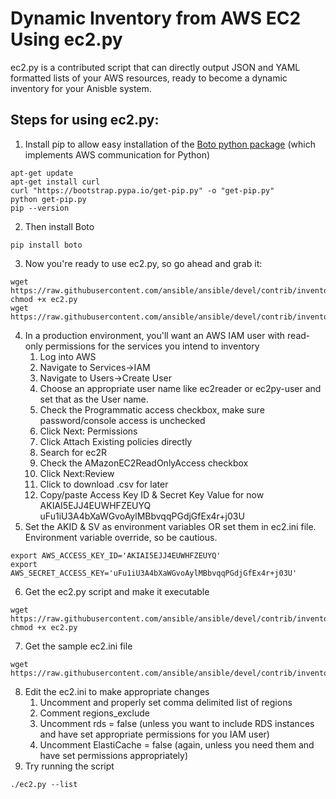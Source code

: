 # Dynamic Inventory from AWS EC2 Using ec2.py
ec2.py is a contributed script that can directly output JSON and YAML formatted lists of your AWS resources, ready to become a dynamic inventory for your Anisble system.

## Steps for using ec2.py:
1. Install pip to allow easy installation of the [Boto python package](https://github.com/boto/boto) (which implements AWS communication for Python)
````
apt-get update
apt-get install curl
curl "https://bootstrap.pypa.io/get-pip.py" -o "get-pip.py"
python get-pip.py
pip --version
````
2. Then install Boto
````
pip install boto
````
3. Now you're ready to use ec2.py, so go ahead and grab it:
````
wget https://raw.githubusercontent.com/ansible/ansible/devel/contrib/inventory/ec2.py
chmod +x ec2.py
wget https://raw.githubusercontent.com/ansible/ansible/devel/contrib/inventory/ec2.ini
````
4. In a production environment, you'll want an AWS IAM user with read-only permissions for the services you intend to inventory
   1. Log into AWS
   2. Navigate to Services->IAM
   3. Navigate to Users->Create User
   4. Choose an appropriate user name like ec2reader or ec2py-user and set that as the User name.
   5. Check the Programmatic access checkbox, make sure password/console access is unchecked
   6. Click Next: Permissions
   7. Click Attach Existing policies directly
   8. Search for ec2R
   9. Check the AMazonEC2ReadOnlyAccess checkbox
   10. Click Next:Review
   11. Click to download .csv for later
   12. Copy/paste Access Key ID & Secret Key Value for now
AKIAI5EJJ4EUWHFZEUYQ
uFu1iU3A4bXaWGvoAylMBbvqqPGdjGfEx4r+j03U
5. Set the AKID & SV as environment variables OR set them in ec2.ini file. Environment variable override, so be cautious.
````
export AWS_ACCESS_KEY_ID='AKIAI5EJJ4EUWHFZEUYQ'
export AWS_SECRET_ACCESS_KEY='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'
````
6. Get the ec2.py script and make it executable
````
wget https://raw.githubusercontent.com/ansible/ansible/devel/contrib/inventory/ec2.py
chmod +x ec2.py
````
7. Get the sample ec2.ini file
````
wget https://raw.githubusercontent.com/ansible/ansible/devel/contrib/inventory/ec2.ini
````
8. Edit the ec2.ini to make appropriate changes
   1. Uncomment and properly set comma delimited list of regions
   2. Comment regions_exclude
   3. Uncomment rds = false (unless you want to include RDS instances and have set appropriate permissions for you IAM user)
   4. Uncomment ElastiCache = false (again, unless you need them and have set permissions appropriately)
9. Try running the script
````
./ec2.py --list
````
